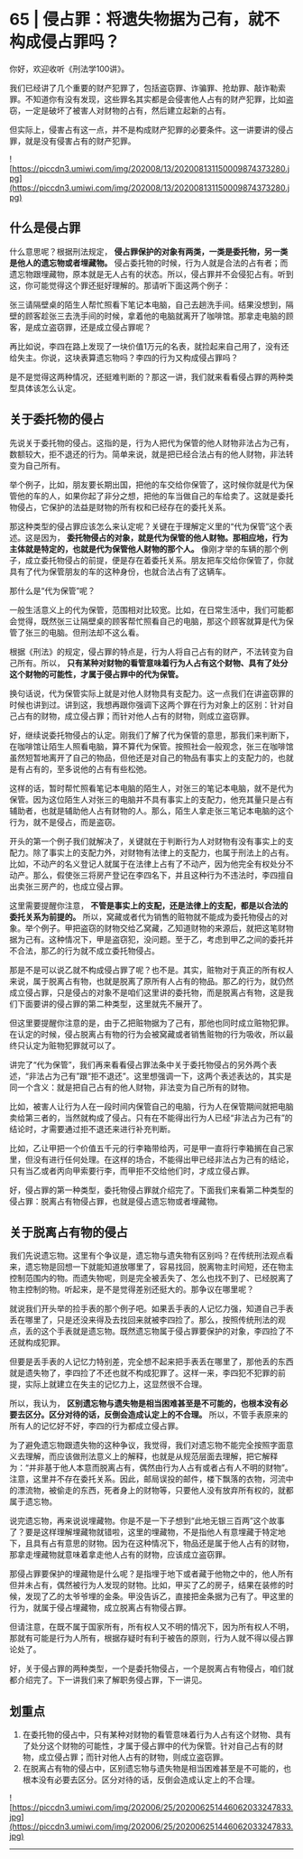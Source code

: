 # 65 | 侵占罪：将遗失物据为己有，就不构成侵占罪吗？

你好，欢迎收听《刑法学100讲》。

我们已经讲了几个重要的财产犯罪了，包括盗窃罪、诈骗罪、抢劫罪、敲诈勒索罪。不知道你有没有发现，这些罪名其实都是会侵害他人占有的财产犯罪，比如盗窃，一定是破坏了被害人对财物的占有，然后建立起新的占有。

但实际上，侵害占有这一点，并不是构成财产犯罪的必要条件。这一讲要讲的侵占罪，就是没有侵害占有的财产犯罪。

![https://piccdn3.umiwi.com/img/202008/13/202008131150009874373280.jpg](https://piccdn3.umiwi.com/img/202008/13/202008131150009874373280.jpg)

## 什么是侵占罪

什么意思呢？根据刑法规定， **侵占罪保护的对象有两类，一类是委托物，另一类是他人的遗忘物或者埋藏物。** 侵占委托物的时候，行为人就是合法的占有者；而遗忘物跟埋藏物，原本就是无人占有的状态。所以，侵占罪并不会侵犯占有。听到这，你可能觉得这个罪还挺好理解的。那请听下面这两个例子：

张三请隔壁桌的陌生人帮忙照看下笔记本电脑，自己去趟洗手间。结果没想到，隔壁的顾客趁张三去洗手间的时候，拿着他的电脑就离开了咖啡馆。那拿走电脑的顾客，是成立盗窃罪，还是成立侵占罪呢？

再比如说，李四在路上发现了一块价值1万元的名表，就捡起来自己用了，没有还给失主。你说，这块表算遗忘物吗？李四的行为又构成侵占罪吗？

是不是觉得这两种情况，还挺难判断的？那这一讲，我们就来看看侵占罪的两种类型具体该怎么认定。

## 关于委托物的侵占

先说关于委托物的侵占。这指的是，行为人把代为保管的他人财物非法占为己有，数额较大，拒不退还的行为。简单来说，就是把已经合法占有的他人财物，非法转变为自己所有。

举个例子，比如，朋友要长期出国，把他的车交给你保管了，这时候你就是代为保管他的车的人，如果你起了非分之想，把他的车当做自己的车给卖了。这就是委托物侵占，它保护的法益是财物的所有权和已经存在的委托关系。

那这种类型的侵占罪应该怎么来认定呢？关键在于理解定义里的“代为保管”这个表述。这是因为， **委托物侵占的对象，就是代为保管的他人财物。那相应地，行为主体就是特定的，也就是代为保管他人财物的那个人。** 像刚才举的车辆的那个例子，成立委托物侵占的前提，便是存在着委托关系。朋友把车交给你保管了，你就具有了代为保管朋友的车的这种身份，也就合法占有了这辆车。

那什么是“代为保管”呢？

一般生活意义上的代为保管，范围相对比较宽。比如，在日常生活中，我们可能都会觉得，既然张三让隔壁桌的顾客帮忙照看自己的电脑，那这个顾客就算是代为保管了张三的电脑。但刑法却不这么看。

根据《刑法》的规定，侵占罪的特点是，行为人将自己占有的财产，不法转变为自己所有。所以， **只有某种对财物的看管意味着行为人占有这个财物、具有了处分这个财物的可能性，才属于侵占罪中的代为保管。**

换句话说，代为保管实际上就是对他人财物具有支配力。这一点我们在讲盗窃罪的时候也讲到过。讲到这，我想再跟你强调下这两个罪在行为对象上的区别：针对自己占有的财物，成立侵占罪；而针对他人占有的财物，则成立盗窃罪。

好，继续说委托物侵占的认定。刚我们了解了代为保管的意思，那我们来判断下，在咖啡馆让陌生人照看电脑，算不算代为保管。按照社会一般观念，张三在咖啡馆虽然短暂地离开了自己的物品，但他还是对自己的物品有事实上的支配力的，也就是有占有的，至多说他的占有有些松弛。

这样的话，暂时帮忙照看笔记本电脑的陌生人，对张三的笔记本电脑，就不是代为保管。因为这位陌生人对张三的电脑并不具有事实上的支配力，他充其量只是占有辅助者，也就是辅助他人占有财物的人。那么，陌生人拿走张三笔记本电脑的这个行为，就不是侵占，而是盗窃。

开头的第一个例子我们就解决了，关键就在于判断行为人对财物有没有事实上的支配力。除了事实上的支配力外，对财物有法律上的支配力，也属于刑法上的占有。比如，不动产的名义登记人就属于在法律上占有了不动产，因为他完全有权处分不动产。那么，假使张三将房产登记在李四名下，并且这种行为不违法时，李四擅自出卖张三房产的，也成立侵占罪。

这里需要提醒你注意， **不管是事实上的支配，还是法律上的支配，都是以合法的委托关系为前提的。** 所以，窝藏或者代为销售的赃物就不能成为委托物侵占的对象。举个例子。甲把盗窃的财物交给乙窝藏，乙知道财物的来源后，就把这笔财物据为己有。这种情况下，甲是盗窃犯，没问题。至于乙，考虑到甲乙之间的委托并不合法，那乙的行为就不成立委托物侵占。

那是不是可以说乙就不构成侵占罪了呢？也不是。其实，赃物对于真正的所有权人来说，属于脱离占有物，也就是脱离了原所有人占有的物品。那乙的行为，就仍然成立侵占罪，只是侵占的对象不是咱们这里讲的委托物，而是脱离占有物，这是我们下面要讲的侵占罪的第二种类型，这里就先不展开了。

但这里要提醒你注意的是，由于乙把赃物据为了己有，那他也同时成立赃物犯罪。在认定的时候，侵占脱离占有物的行为会被窝藏或者销售赃物的行为吸收，所以最终只认定为赃物犯罪就可以了。

讲完了“代为保管”，我们再来看看侵占罪法条中关于委托物侵占的另外两个表述，“非法占为己有”跟“拒不退还”。这里想强调一下，这两个表述表达的，其实是同一个含义：就是把自己占有的他人财物，非法变为自己所有的财物。

比如，被害人让行为人在一段时间内保管自己的电脑，行为人在保管期间就把电脑卖给第三者的，当然就构成了侵占。只有在不能得出行为人已经“非法占为己有”的结论时，才需要通过拒不退还来进行补充判断。

比如，乙让甲把一个价值五千元的行李箱带给丙，可是甲一直将行李箱搁在自己家里，但没有进行任何处理。在这样的场合，不能得出甲已经非法占为己有的结论，只有当乙或者丙向甲索要行李，而甲拒不交给他们时，才成立侵占罪。

好，侵占罪的第一种类型，委托物侵占罪就介绍完了。下面我们来看第二种类型的侵占罪：脱离占有物侵占罪，也就是侵占遗忘物或者埋藏物。

## 关于脱离占有物的侵占

我们先说遗忘物。这里有个争议是，遗忘物与遗失物有区别吗？在传统刑法观点看来，遗忘物是回想一下就能知道放哪里了，容易找回，脱离物主时间短，还在物主控制范围内的物。而遗失物呢，则是完全被丢失了、怎么也找不到了、已经脱离了物主控制的物。听起来，是不是觉得差别还挺大的。那争议在哪里呢？

就说我们开头举的捡手表的那个例子吧。如果丢手表的人记忆力强，知道自己手表丢在哪里了，只是还没来得及去找回来就被李四捡了。那么，按照传统刑法的观点，丢的这个手表就是遗忘物。既然遗忘物属于侵占罪要保护的对象，李四捡了不还就构成犯罪。

但要是丢手表的人记忆力特别差，完全想不起来把手表丢在哪里了，那他丢的东西就是遗失物了，李四捡了不还也就不构成犯罪了。这样一来，李四犯不犯罪的前提，实际上就建立在失主的记忆力上，这显然很不合理。

所以，我认为， **区别遗忘物与遗失物是相当困难甚至是不可能的，也根本没有必要去区分。区分对待的话，反倒会造成认定上的不合理。** 所以，不管手表原来的所有人的记忆好不好，李四的行为都成立侵占罪。

为了避免遗忘物跟遗失物的这种争议，我觉得，我们对遗忘物不能完全按照字面意义去理解，而应该做刑法意义上的解释，也就是从规范层面去理解，把它解释为：“并非基于他人本意而脱离占有，偶然由行为人占有或者占有人不明的财物”。注意，这里并不存在委托关系。因此，邮局误投的邮件，楼下飘落的衣物，河流中的漂流物，被偷走的东西，死者身上的财物等，只要他人没有放弃所有权的，就都属于遗忘物。

说完遗忘物，再来说说埋藏物。你是不是一下子想到“此地无银三百两”这个故事了？要是这样理解埋藏物就错啦，这里的埋藏物，不是指他人有意埋藏于特定地下，且具有占有意思的财物。因为在这种情况下，物品还是属于他人占有的财物，那拿走埋藏物就意味着拿走他人占有的财物，应该成立盗窃罪。

那侵占罪要保护的埋藏物是什么呢？是指埋于地下或者藏于他物之中的，他人所有但并未占有，偶然被行为人发现的财物。比如，甲买了乙的房子，结果在装修的时候，发现了乙的太爷爷埋的金条。甲没告诉乙，直接把金条据为己有了。甲这里的行为，就属于侵占埋藏物，成立脱离占有物侵占罪。

但请注意，在既不属于国家所有，所有权人又不明的情况下，因为所有权人不明，那就有可能是行为人所有，根据存疑时有利于被告的原则，行为人就不得以侵占罪论处了。

好，关于侵占罪的两种类型，一个是委托物侵占，一个是脱离占有物侵占，咱们就都介绍完了。下一讲我们来了解职务侵占罪，下一讲见。

## 划重点

1. 在委托物的侵占中，只有某种对财物的看管意味着行为人占有这个财物、具有了处分这个财物的可能性，才属于侵占罪中的代为保管。针对自己占有的财物，成立侵占罪；而针对他人占有的财物，则成立盗窃罪。
2. 在脱离占有物的侵占中，区别遗忘物与遗失物是相当困难甚至是不可能的，也根本没有必要去区分。区分对待的话，反倒会造成认定上的不合理。

![https://piccdn3.umiwi.com/img/202006/25/202006251446062033247833.jpg](https://piccdn3.umiwi.com/img/202006/25/202006251446062033247833.jpg)

---
